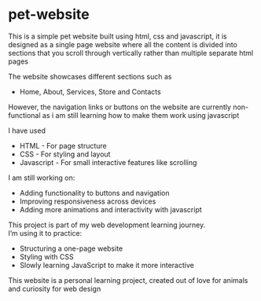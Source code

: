 # pet-website
This is a simple pet website built using html, css and javascript, it is designed as a single page website where all the content is divided into sections that you scroll through vertically rather than multiple separate html pages


The website showcases different sections such as

- Home, About, Services, Store and Contacts

However, the navigation links or buttons on the website are currently non-functional as i am still learning how to make them work using javascript

I have used

- HTML - For page structure
- CSS - For styling and layout
- Javascript - For small interactive features like scrolling

I am still working on: 
- Adding functionality to buttons and navigation
- Improving responsiveness across devices
- Adding more animations and interactivity with javascript

This project is part of my web development learning journey.  
I’m using it to practice:
- Structuring a one-page website  
- Styling with CSS  
- Slowly learning JavaScript to make it more interactive  

This website is a personal learning project, created out of love for animals and curiosity for web design 
